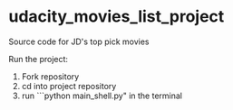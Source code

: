 # udacity_movies_list_project

Source code for JD's top pick movies

Run the project:

1. Fork repository
2. cd into project repository
3. run ```python main_shell.py" in the terminal
